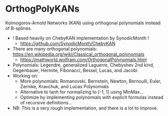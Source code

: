 # OrthogPolyKANs
Kolmogorov-Arnold Networks (KAN) using orthogonal polynomials instead of B-splines.
- ! Based heavily on ChebyKAN implementation by SynodicMonth !
  - https://github.com/SynodicMonth/ChebyKAN
- There are many orthogonal polynomials: https://en.wikipedia.org/wiki/Classical_orthogonal_polynomials
  - https://mathworld.wolfram.com/OrthogonalPolynomials.html
- Polynomials: Legendre, generalized Laguerre, Chebyshev 2nd kind, Gegenbauer, Hermite, Fibonacci, Bessel, Lucas, and Jacobi
- Working on:
  - More polynomials: Romanovski, Bernstein, Newton, Bernoulli, Euler, Zernike, Kravchuk, and Lucas Polynomials
  - Alternative to tanh for normalizing to [-1, 1] using MinMax...
  - Optimize by implementing polynomials with explicit formulas instead of recursive definitions...
- NB: This is a very rough implementation, and there is a lot to improve. 
